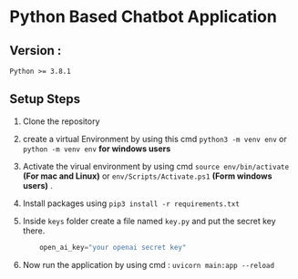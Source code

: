 # Python Based Chatbot Application

## Version :

`Python >= 3.8.1`

## Setup Steps

1. Clone the repository
2. create a virtual Environment by using this cmd `python3 -m venv env` or `python -m venv env` **for windows users**

3. Activate the virual environment by using cmd `source env/bin/activate` **(For mac and Linux)** or `env/Scripts/Activate.ps1` **(Form windows users)** .
4. Install packages using
   ``` pip3 install -r requirements.txt ```
5. Inside `keys` folder create a file named `key.py` and put the secret key there.
   ```py
       open_ai_key="your openai secret key"
   ```
6. Now run the application by using cmd : `uvicorn main:app --reload`
